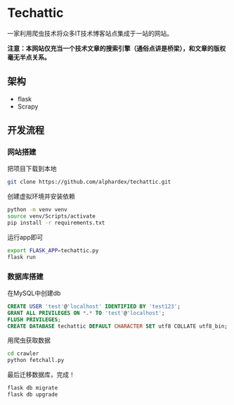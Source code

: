 # Techattic

一家利用爬虫技术将众多IT技术博客站点集成于一站的网站。

**注意：本网站仅充当一个技术文章的搜索引擎（通俗点讲是桥梁），和文章的版权毫无半点关系。**

## 架构

- flask
- Scrapy

## 开发流程

### 网站搭建

把项目下载到本地

``` bash
git clone https://github.com/alphardex/techattic.git
```

创建虚拟环境并安装依赖

``` bash
python -m venv venv
source venv/Scripts/activate
pip install -r requirements.txt
```

运行app即可

``` bash
export FLASK_APP=techattic.py
flask run
```

### 数据库搭建

在MySQL中创建db

``` sql
CREATE USER 'test'@'localhost' IDENTIFIED BY 'test123';
GRANT ALL PRIVILEGES ON *.* TO 'test'@'localhost';
FLUSH PRIVILEGES;
CREATE DATABASE techattic DEFAULT CHARACTER SET utf8 COLLATE utf8_bin;
```

用爬虫获取数据

``` bash
cd crawler
python fetchall.py
```

最后迁移数据库，完成！

``` bash
flask db migrate
flask db upgrade
```